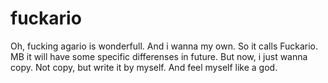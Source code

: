 # fuckario
Oh, fucking agario is wonderfull.
And i wanna my own.
So it calls Fuckario.
MB it will have some specific differenses
in future.
But now, i just wanna copy.
Not copy, but write it by myself.
And feel myself like a god.
